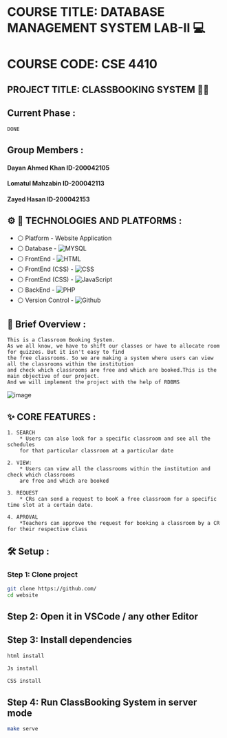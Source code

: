 # COURSE TITLE: DATABASE MANAGEMENT SYSTEM LAB-II :computer:
# COURSE CODE: CSE 4410
## PROJECT TITLE: CLASSBOOKING SYSTEM  :man_teacher:

## Current Phase :
```
DONE
```

## Group Members :
 #### Dayan Ahmed Khan ID-200042105
 #### Lomatul Mahzabin ID-200042113
 #### Zayed Hasan ID-200042153

 

## :gear: :wrench: TECHNOLOGIES AND PLATFORMS :
* :white_circle:  Platform   - Website Application
* :white_circle:  Database   - ![MYSQL](https://img.shields.io/badge/MySQL-00000F?style=for-the-badge&logo=mysql&logoColor=white)
* :white_circle:  FrontEnd - ![HTML](https://img.shields.io/badge/HTML5-E34F26?style=for-the-badge&logo=html5&logoColor=white)
* :white_circle:  FrontEnd (CSS) - ![CSS](https://img.shields.io/badge/CSS3-1572B6?style=for-the-badge&logo=css3&logoColor=white)
* :white_circle:  FrontEnd (CSS) - ![JavaScript](https://img.shields.io/badge/JavaScript-F7DF1E?style=for-the-badge&logo=javascript&logoColor=black)
* :white_circle:  BackEnd  - ![PHP](https://img.shields.io/badge/PHP-777BB4?style=for-the-badge&logo=php&logoColor=white)
* :white_circle:  Version Control - ![Github](https://img.shields.io/badge/GitHub-108000?style=for-the-badge&logo=github&logoColor=white)




##  :bookmark_tabs: Brief Overview : 
```
This is a Classroom Booking System.
As we all know, we have to shift our classes or have to allocate room for quizzes. But it isn't easy to find 
the free classrooms. So we are making a system where users can view all the classrooms within the institution 
and check which classrooms are free and which are booked.This is the main objective of our project. 
And we will implement the project with the help of RDBMS
 ```

![image](https://github.com/lomatul/AgriGo/assets/90206489/1709c577-2316-440d-8fc5-6d7099d29f80)



 ##  :sparkles: CORE FEATURES : 
 ```
 1. SEARCH
     * Users can also look for a specific classroom and see all the schedules
     for that particular classroom at a particular date
 
 ```
 
 ```
 2. VIEW: 
     * Users can view all the classrooms within the institution and check which classrooms
     are free and which are booked
 ```
 
 
 ```
 3. REQUEST
     * CRs can send a request to booK a free classroom for a specific time slot at a certain date.
 ```
 
 
 ```
 4. APROVAL
     *Teachers can approve the request for booking a classroom by a CR for their respective class
 ```




## :hammer_and_wrench: Setup :

### Step 1: Clone project

```sh
git clone https://github.com/
cd website
```

## Step 2: Open it in VSCode / any other Editor


## Step 3: Install  dependencies

```sh
html install
```
```sh
Js install
```
```sh
CSS install
```


## Step 4: Run ClassBooking System in server mode

```sh
make serve
```



